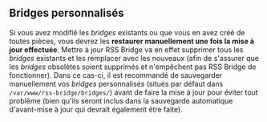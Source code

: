 ## Bridges personnalisés
Si vous avez modifié les *bridges* existants ou que vous en avez créé de toutes pièces, vous devrez les **restaurer manuellement une fois la mise à jour effectuée**. Mettre à jour RSS Bridge va en effet supprimer tous les *bridges* existants et les remplacer avec les nouveaux (afin de s'assurer que les *bridges* obsolètes soient supprimés et n'empêchent pas RSS Bridge de fonctionner).
Dans ce cas-ci, il est recommandé de sauvegarder manuellement vos *bridges* personnalisés (situés par défaut dans `/var/www/rss-bridge/bridges/`) avant de faire la mise à jour pour éviter tout problème (bien qu'ils seront inclus dans la sauvegarde automatique d'avant-mise à jour qui devrait également être faite).

